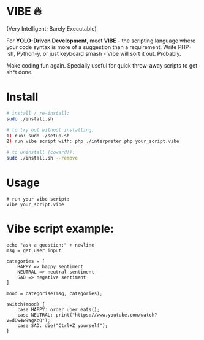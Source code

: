 # VIBE 🔥 
(Very Intelligent; Barely Executable)

For **YOLO-Driven Development**, meet **VIBE** - the scripting language where your code syntax is more of a suggestion than a requirement.
Write PHP-ish, Python-y, or just keyboard smash - Vibe will sort it out. Probably.

Make coding fun again. Specially useful for quick throw-away scripts to get sh*t done.

# Install

```bash
# install / re-install:
sudo ./install.sh

# to try out without installing:
1) run: sudo ./setup.sh
2) run vibe script with: php ./interpreter.php your_script.vibe

# to uninstall (coward!):
sudo ./install.sh --remove
```
# Usage

```
# run your vibe script:
vibe your_script.vibe
```

# Vibe script example:

```vibe
echo "ask a question:" + newline
msg = get user input

categories = [
    HAPPY => happy sentiment
    NEUTRAL => neutral sentiment
    SAD => negative sentiment
]

mood = categorise(msg, categories);

switch(mood) {
    case HAPPY: order_uber_eats();
    case NEUTRAL: print("https://www.youtube.com/watch?v=dQw4w9WgXcQ");
    case SAD: die("Ctrl+Z yourself");
}
```

